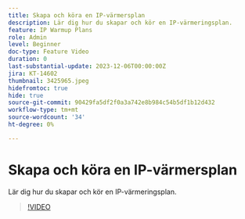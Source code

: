 ```yaml
---
title: Skapa och köra en IP-värmersplan
description: Lär dig hur du skapar och kör en IP-värmeringsplan.
feature: IP Warmup Plans
role: Admin
level: Beginner
doc-type: Feature Video
duration: 0
last-substantial-update: 2023-12-06T00:00:00Z
jira: KT-14602
thumbnail: 3425965.jpeg
hidefromtoc: true
hide: true
source-git-commit: 90429fa5df2f0a3a742e8b984c54b5df1b12d432
workflow-type: tm+mt
source-wordcount: '34'
ht-degree: 0%

---
```



# Skapa och köra en IP-värmersplan

Lär dig hur du skapar och kör en IP-värmeringsplan.

>[!VIDEO](https://video.tv.adobe.com/v/3425965/?learn=on)
